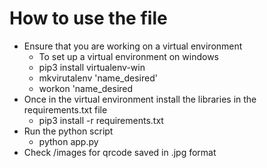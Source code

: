# How to use the file
- Ensure that you are working on a virtual environment
    - To set up a virtual environment on windows
    - pip3 install virtualenv-win
    - mkvirutalenv 'name_desired'
    - workon 'name_desired
- Once in the virtual environment install the libraries in the requirements.txt file
    - pip3 install -r requirements.txt
- Run the python script
    - python app.py
- Check /images for qrcode saved in .jpg format